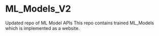 # ML_Models_V2
Updated repo of ML Model APIs
This repo contains trained ML_Models which is implemented as a website.
